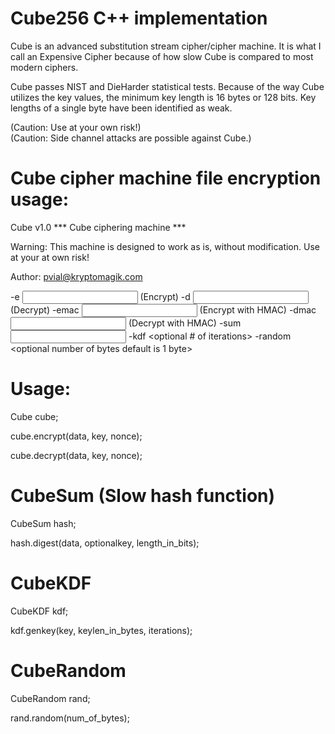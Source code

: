 # Cube256 C++ implementation  
Cube is an advanced substitution stream cipher/cipher machine.  It is what I call an Expensive Cipher because of how slow Cube is compared to most modern ciphers.

Cube passes NIST and DieHarder statistical tests.  Because of the way Cube utilizes the key values, the minimum key length is 16 bytes or 128 bits.  Key lengths of a single byte have been identified as weak.

(Caution: Use at your own risk!)  
(Caution: Side channel attacks are possible against Cube.)

# Cube cipher machine file encryption usage:  
Cube v1.0 *** Cube ciphering machine ***

Warning: This machine is designed to work as is, without modification.
Use at your at own risk!

Author: pvial@kryptomagik.com

-e <input file> <output file> <password> (Encrypt)
-d <input file> <output file> <password> (Decrypt)
-emac <input file> <output file> <password> (Encrypt with HMAC)
-dmac <input file> <output file> <password> (Decrypt with HMAC)
-sum <input file>
-kdf <password> <optional keylength in bytes> <optional # of iterations>
-random <optional number of bytes default is 1 byte>


# Usage:  
Cube cube;

cube.encrypt(data, key, nonce);  

cube.decrypt(data, key, nonce);  

# CubeSum (Slow hash function)  
CubeSum hash;  

hash.digest(data, optionalkey, length_in_bits);  

# CubeKDF  
CubeKDF kdf;  

kdf.genkey(key, keylen_in_bytes, iterations);  

# CubeRandom  
CubeRandom rand;  

rand.random(num_of_bytes);  
